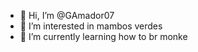 - 👋 Hi, I’m @GAmador07
- 👀 I’m interested in mambos verdes
- 🌱 I’m currently learning how to br monke
